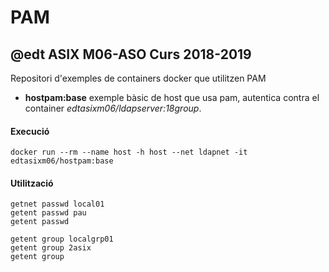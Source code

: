 # PAM
## @edt ASIX M06-ASO Curs 2018-2019

Repositori d'exemples de containers docker que utilitzen PAM

 * **hostpam:base** exemple bàsic de host que usa pam, autentica contra el container *edtasixm06/ldapserver:18group*.

#### Execució

```
docker run --rm --name host -h host --net ldapnet -it edtasixm06/hostpam:base
```

#### Utilització

```
getnet passwd local01
getent passwd pau
getent passwd

getent group localgrp01
getent group 2asix
getent group
```

